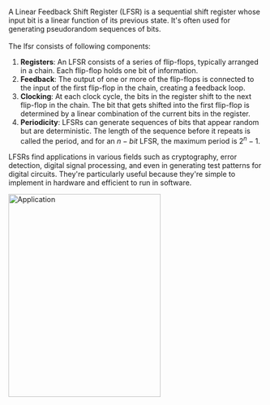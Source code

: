 A Linear Feedback Shift Register (LFSR) is a sequential shift register whose input bit is a linear function of its previous state. It's often used for generating pseudorandom sequences of bits.<br/><br/>
The lfsr consists of following components:<br/>
1. **Registers**: An LFSR consists of a series of flip-flops, typically arranged in a chain. Each flip-flop holds one bit of information.<br/>
2. **Feedback**: The output of one or more of the flip-flops is connected to the input of the first flip-flop in the chain, creating a feedback loop.<br/>
3. **Clocking**: At each clock cycle, the bits in the register shift to the next flip-flop in the chain. The bit that gets shifted into the first flip-flop is determined by a linear combination of the current bits in the register.<br/>
4. **Periodicity**: LFSRs can generate sequences of bits that appear random but are deterministic. The length of the sequence before it repeats is called the period, and for an $n-bit$ LFSR, the maximum period is $2^n - 1$.<br/>

LFSRs find applications in various fields such as cryptography, error detection, digital signal processing, and even in generating test patterns for digital circuits. They're particularly useful because they're simple to implement in hardware and efficient to run in software.

<img src="https://github.com/Adityav2003/SmartLamp/assets/123373129/ec93d69b-1ffc-47db-8b57-9baf6c72e699" alt="Application" width="300px" height="400px">  
